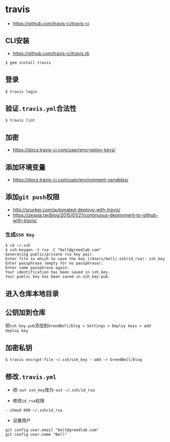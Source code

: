 # travis

* <https://github.com/travis-ci/travis-ci>

## CLI安装

* <https://github.com/travis-ci/travis.rb>

```shell
$ gem install travis
```

## 登录

```shell
$ travis login
```

## 验证`.travis.yml`合法性

```shell
$ travis lint
```

## 加密

* <https://docs.travis-ci.com/user/encryption-keys/>

## 添加环境变量

* <https://docs.travis-ci.com/user/environment-variables/>

## 添加`git push`权限

* <http://scurker.com/automated-deploys-with-travis/>
* <https://zespia.tw/blog/2015/01/21/continuous-deployment-to-github-with-travis/>

### 生成`SSH Key`

```shell
$ cd ~/.ssh
$ ssh-keygen -t rsa -C "bell@greedlab.com"
Generating public/private rsa key pair.
Enter file in which to save the key (/Users/bell/.ssh/id_rsa): ssh_key
Enter passphrase (empty for no passphrase):
Enter same passphrase again:
Your identification has been saved in ssh_key.
Your public key has been saved in ssh_key.pub.
```

## 进入仓库本地目录

## 公钥加到仓库

把`ssh_key.pub`添加到`GreedBell/blog > Settings > Deploy keys > add deploy key`

## 加密私钥

```shell
$ travis encrypt-file ~/.ssh/ssh_key --add -r GreedBell/blog
```

## 修改`.travis.yml`

* 把`-out ssh_key`改为`-out ~/.ssh/id_rsa`

* 修改`id_rsa`权限

```
- chmod 600 ~/.ssh/id_rsa
```

* 设置用户

```
git config user.email "bell@greedlab.com"
git config user.name "Bell"
```
